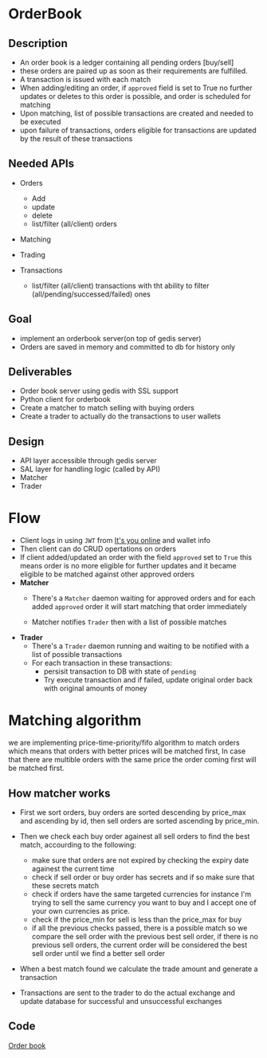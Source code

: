 # OrderBook

## Description
- An order book is a ledger containing all pending orders [buy/sell]
- these orders are paired up as soon as their requirements are fulfilled.
- A transaction is issued with each match
- When adding/editing an order, if `approved` field is set to True
no further updates or deletes to this order is possible, and order is
scheduled for matching
- Upon matching, list of possible transactions are created and needed to be executed
- upon failure of transactions, orders eligible for transactions are updated by the result of these transactions

## Needed APIs
- Orders
    - Add
    - update
    - delete
    - list/filter (all/client) orders
    
- Matching
- Trading
- Transactions
    - list/filter (all/client) transactions with tht ability to filter (all/pending/successed/failed) ones

## Goal
- implement an orderbook server(on top of gedis server)
- Orders are saved in memory and committed to db for history only

## Deliverables
- Order book server using gedis with SSL support
- Python client for orderbook
- Create a matcher to match selling with buying orders
- Create a trader to actually do the transactions to user wallets

## Design
- API layer accessible through gedis server
- SAL layer for handling logic (called by API)
- Matcher
- Trader

# Flow

- Client logs in using `JWT` from [It's you online](https://itsyou.online) and wallet info
- Then client can do CRUD opertations on orders
- If client added/updated an order with the field `approved` set to `True` this means order is
no more eligible for further updates and it became eligible to be matched against other
approved orders
- **Matcher** 
    - There's a `Matcher` daemon waiting for approved orders and for each added `approved` order
     it will start matching that order immediately
     
    - Matcher notifies `Trader` then  with a list of possible matches
- **Trader**
    - There's a `Trader` daemon running and waiting to be notified with a list of possible
    transactions
    - For each transaction in these transactions:
        - persisit transaction to DB with state of `pending`
        - Try execute transaction and if failed, update original order back with original amounts of money
   

# Matching algorithm

we are implementing price-time-priority/fifo algorithm to match orders which means that orders with better prices will be matched first, In case that there are multible orders with the same price the order coming first will be matched first.

## How matcher works

- First we sort orders, buy orders are sorted descending by price_max and ascending by id, then sell orders are sorted ascending by price_min.
- Then we check each buy order againest all sell orders to find the best match, accourding to the following:
    - make sure that orders are not expired by checking the expiry date againest the current time
    - check if sell order or buy order has secrets and if so make sure that these secrets match
    - check if orders have the same targeted currencies for instance I'm trying to sell the same currency you want to buy and I accept one of your own currencies as price.
    - check if the price_min for sell is less than the price_max for buy
    - if all the previous checks passed, there is a possible match so we compare the sell order with the previous best sell order, if there is no previous sell orders, the current order will be considered the best sell order until we find a better sell order
    
- When a best match found we calculate the trade amount and generate a transaction
- Transactions are sent to the trader to do the actual exchange and update database for successful and unsuccessful exchanges


## Code
[Order book](https://github.com/threefoldtech/jumpscale_lib9/tree/master/JumpScale9Lib/servers/orderbook)


